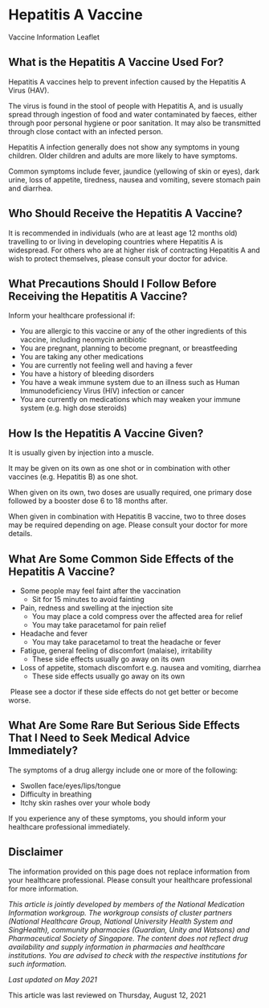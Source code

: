 # Hepatitis A Vaccine

Vaccine Information Leaflet

What is the Hepatitis A Vaccine Used For?
-----------------------------------------

Hepatitis A vaccines help to prevent infection caused by the Hepatitis A Virus (HAV).

The virus is found in the stool of people with Hepatitis A, and is usually spread through ingestion of food and water contaminated by faeces, either through poor personal hygiene or poor sanitation. It may also be transmitted through close contact with an infected person.

Hepatitis A infection generally does not show any symptoms in young children. Older children and adults are more likely to have symptoms.

Common symptoms include fever, jaundice (yellowing of skin or eyes), dark urine, loss of appetite, tiredness, nausea and vomiting, severe stomach pain and diarrhea.

Who Should Receive the Hepatitis A Vaccine?
-------------------------------------------

It is recommended in individuals (who are at least age 12 months old) travelling to or living in developing countries where Hepatitis A is widespread. For others who are at higher risk of contracting Hepatitis A and wish to protect themselves, please consult your doctor for advice.

What Precautions Should I Follow Before Receiving the Hepatitis A Vaccine?
--------------------------------------------------------------------------

Inform your healthcare professional if:

* You are allergic to this vaccine or any of the other ingredients of this vaccine, including neomycin antibiotic
* You are pregnant, planning to become pregnant, or breastfeeding
* You are taking any other medications
* You are currently not feeling well and having a fever
* You have a history of bleeding disorders
* You have a weak immune system due to an illness such as Human Immunodeficiency Virus (HIV) infection or cancer
* You are currently on medications which may weaken your immune system (e.g. high dose steroids)

How Is the Hepatitis A Vaccine Given?
-------------------------------------

It is usually given by injection into a muscle.

It may be given on its own as one shot or in combination with other vaccines (e.g. Hepatitis B) as one shot.

When given on its own, two doses are usually required, one primary dose followed by a booster dose 6 to 18 months after.

When given in combination with Hepatitis B vaccine, two to three doses may be required depending on age. Please consult your doctor for more details.

What Are Some Common Side Effects of the Hepatitis A Vaccine?
-------------------------------------------------------------

* Some people may feel faint after the vaccination
  + Sit for 15 minutes to avoid fainting
* Pain, redness and swelling at the injection site
  + You may place a cold compress over the affected area for relief
  + You may take paracetamol for pain relief
* Headache and fever
  + You may take paracetamol to treat the headache or fever
* Fatigue, general feeling of discomfort (malaise), irritability
  + These side effects usually go away on its own
* Loss of appetite, stomach discomfort e.g. nausea and vomiting, diarrhea
  + These side effects usually go away on its own

 Please see a doctor if these side effects do not get better or become worse. 

What Are Some Rare But Serious Side Effects That I Need to Seek Medical Advice Immediately?
-------------------------------------------------------------------------------------------

The symptoms of a drug allergy include one or more of the following:

* Swollen face/eyes/lips/tongue
* Difficulty in breathing
* Itchy skin rashes over your whole body

If you experience any of these symptoms, you should inform your healthcare professional immediately.

Disclaimer
----------

The information provided on this page does not replace information from your healthcare professional. Please consult your healthcare professional for more information.

*This article is jointly developed by members of the National Medication Information workgroup. The workgroup consists of cluster partners (National Healthcare Group, National University Health System and SingHealth), community pharmacies (Guardian, Unity and Watsons) and Pharmaceutical Society of Singapore. The content does not reflect drug availability and supply information in pharmacies and healthcare institutions. You are advised to check with the respective institutions for such information.*

*Last updated on May 2021*

This article was last reviewed on
Thursday, August 12, 2021